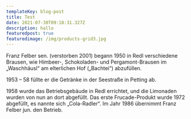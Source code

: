 ```yaml
---
templateKey: blog-post
title: Test
date: 2021-07-30T09:18:31.327Z
description: hallo
featuredpost: true
featuredimage: /img/products-grid3.jpg
---
```

Franz Felber sen. (verstorben 2001) begann 1950 in Redl verschiedene Brausen, wie Himbeer-, Schokoladen- und Pergamont-Brausen im „Waschhäusl“ am elterlichen Hof („Bachtei“) abzufüllen.

1953 – 58 füllte er die Getränke in der Seestraße in Petting ab.

1958 wurde das Betriebsgebäude in Redl errichtet, und die Limonaden wurden von nun an dort abgefüllt. Das erste Frucade-Produkt wurde 1972 abgefüllt, es nannte sich „Cola-Radler“. Im Jahr 1986 übernimmt Franz Felber jun. den Betrieb.